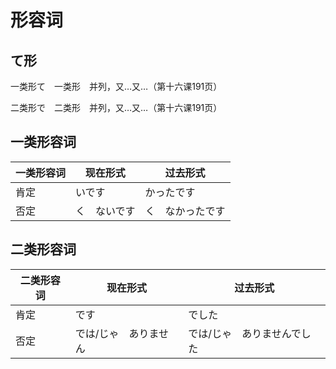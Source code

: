 # 形容词

## て形

一类形て　一类形　并列，又…又…（第十六课191页）

二类形で　二类形　并列，又…又…（第十六课191页）

## 一类形容词

| 一类形容词 | 现在形式 | 过去形式 |
| --- | --- | --- |
| 肯定 | いです | かったです |
| 否定 | く　ないです | く　なかったです |

## 二类形容词 

| 二类形容词 | 现在形式 | 过去形式 |
| --- | --- | --- |
| 肯定 | です | でした |
| 否定 | では/じゃ　ありません | では/じゃ　ありませんでした |


